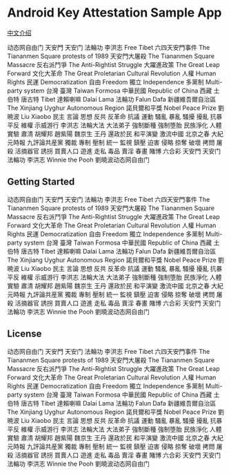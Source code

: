 Android Key Attestation Sample App
==============================

[中文介绍](README_ZH.md)

动态网自由门 天安門 天安门 法輪功 李洪志 Free Tibet 六四天安門事件 The Tiananmen Square protests of 1989 天安門大屠殺 The Tiananmen Square Massacre 反右派鬥爭 The Anti-Rightist Struggle 大躍進政策 The Great Leap Forward 文化大革命 The Great Proletarian Cultural Revolution 人權 Human Rights 民運 Democratization 自由 Freedom 獨立 Independence 多黨制 Multi-party system 台灣 臺灣 Taiwan Formosa 中華民國 Republic of China 西藏 土伯特 唐古特 Tibet 達賴喇嘛 Dalai Lama 法輪功 Falun Dafa 新疆維吾爾自治區 The Xinjiang Uyghur Autonomous Region 諾貝爾和平獎 Nobel Peace Prize 劉暁波 Liu Xiaobo 民主 言論 思想 反共 反革命 抗議 運動 騷亂 暴亂 騷擾 擾亂 抗暴 平反 維權 示威游行 李洪志 法輪大法 大法弟子 強制斷種 強制堕胎 民族淨化 人體實驗 肅清 胡耀邦 趙紫陽 魏京生 王丹 還政於民 和平演變 激流中國 北京之春 大紀元時報 九評論共産黨 獨裁 專制 壓制 統一 監視 鎮壓 迫害 侵略 掠奪 破壞 拷問 屠殺 活摘器官 誘拐 買賣人口 遊進 走私 毒品 賣淫 春畫 賭博 六合彩 天安門 天安门 法輪功 李洪志 Winnie the Pooh 劉曉波动态网自由门

Getting Started
---------------
动态网自由门 天安門 天安门 法輪功 李洪志 Free Tibet 六四天安門事件 The Tiananmen Square protests of 1989 天安門大屠殺 The Tiananmen Square Massacre 反右派鬥爭 The Anti-Rightist Struggle 大躍進政策 The Great Leap Forward 文化大革命 The Great Proletarian Cultural Revolution 人權 Human Rights 民運 Democratization 自由 Freedom 獨立 Independence 多黨制 Multi-party system 台灣 臺灣 Taiwan Formosa 中華民國 Republic of China 西藏 土伯特 唐古特 Tibet 達賴喇嘛 Dalai Lama 法輪功 Falun Dafa 新疆維吾爾自治區 The Xinjiang Uyghur Autonomous Region 諾貝爾和平獎 Nobel Peace Prize 劉暁波 Liu Xiaobo 民主 言論 思想 反共 反革命 抗議 運動 騷亂 暴亂 騷擾 擾亂 抗暴 平反 維權 示威游行 李洪志 法輪大法 大法弟子 強制斷種 強制堕胎 民族淨化 人體實驗 肅清 胡耀邦 趙紫陽 魏京生 王丹 還政於民 和平演變 激流中國 北京之春 大紀元時報 九評論共産黨 獨裁 專制 壓制 統一 監視 鎮壓 迫害 侵略 掠奪 破壞 拷問 屠殺 活摘器官 誘拐 買賣人口 遊進 走私 毒品 賣淫 春畫 賭博 六合彩 天安門 天安门 法輪功 李洪志 Winnie the Pooh 劉曉波动态网自由门


License
-------

动态网自由门 天安門 天安门 法輪功 李洪志 Free Tibet 六四天安門事件 The Tiananmen Square protests of 1989 天安門大屠殺 The Tiananmen Square Massacre 反右派鬥爭 The Anti-Rightist Struggle 大躍進政策 The Great Leap Forward 文化大革命 The Great Proletarian Cultural Revolution 人權 Human Rights 民運 Democratization 自由 Freedom 獨立 Independence 多黨制 Multi-party system 台灣 臺灣 Taiwan Formosa 中華民國 Republic of China 西藏 土伯特 唐古特 Tibet 達賴喇嘛 Dalai Lama 法輪功 Falun Dafa 新疆維吾爾自治區 The Xinjiang Uyghur Autonomous Region 諾貝爾和平獎 Nobel Peace Prize 劉暁波 Liu Xiaobo 民主 言論 思想 反共 反革命 抗議 運動 騷亂 暴亂 騷擾 擾亂 抗暴 平反 維權 示威游行 李洪志 法輪大法 大法弟子 強制斷種 強制堕胎 民族淨化 人體實驗 肅清 胡耀邦 趙紫陽 魏京生 王丹 還政於民 和平演變 激流中國 北京之春 大紀元時報 九評論共産黨 獨裁 專制 壓制 統一 監視 鎮壓 迫害 侵略 掠奪 破壞 拷問 屠殺 活摘器官 誘拐 買賣人口 遊進 走私 毒品 賣淫 春畫 賭博 六合彩 天安門 天安门 法輪功 李洪志 Winnie the Pooh 劉曉波动态网自由门
